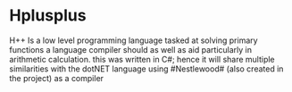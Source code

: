# Hplusplus
H++ Is a low level programming language tasked at solving primary functions a language compiler should as well as aid particularly in arithmetic calculation. this was written in C#; hence it will share multiple similarities with the dotNET language using #Nestlewood# (also created in the project) as a compiler
